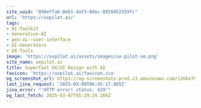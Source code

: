 ```yaml
---
site_uuid: "030effa6-8eb1-4af3-8dec-8928452359fc"
url: 'https://uxpilot.ai/'
tags:
- AI-Toolkit
- Generative-AI
- gen-ai--user-interface
- UI-Generators
- UX-Tools
image: 'https://uxpilot.ai/assets/images/ux-pilot-sm.png'
site_name: uxpilot.ai
title: Superfast UX/UI Design with AI
favicon: 'https://uxpilot.ai/favicon.ico'
og_screenshot_url: https://og-screenshots-prod.s3.amazonaws.com/1366x768/80/false/ed8fe7e07ce664a17a3bc7141a3c868c6b1f9d76f9e2572a0c8a0da0e4356c8d.jpeg
last_jina_request: '2025-03-09T06:45:17.865Z'
jina_error: "'HTTP error! status: 429'"
og_last_fetch: 2025-03-07T05:19:19.166Z
---
```


